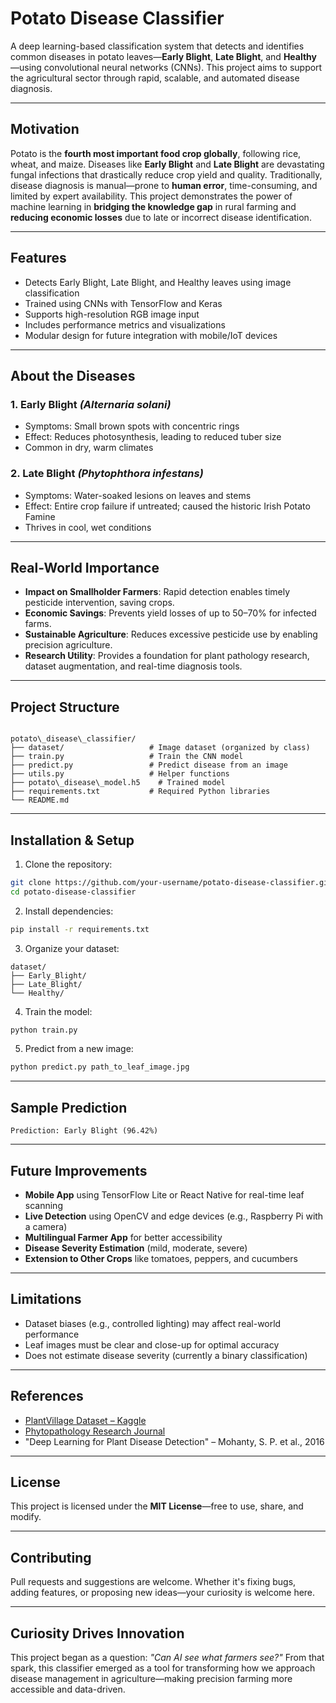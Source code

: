 #  Potato Disease Classifier

A deep learning-based classification system that detects and identifies common diseases in potato leaves—**Early Blight**, **Late Blight**, and **Healthy**—using convolutional neural networks (CNNs). This project aims to support the agricultural sector through rapid, scalable, and automated disease diagnosis.

---

##  Motivation

Potato is the **fourth most important food crop globally**, following rice, wheat, and maize. Diseases like **Early Blight** and **Late Blight** are devastating fungal infections that drastically reduce crop yield and quality. Traditionally, disease diagnosis is manual—prone to **human error**, time-consuming, and limited by expert availability. This project demonstrates the power of machine learning in **bridging the knowledge gap** in rural farming and **reducing economic losses** due to late or incorrect disease identification.

---

##  Features

-  Detects Early Blight, Late Blight, and Healthy leaves using image classification
-  Trained using CNNs with TensorFlow and Keras
-  Supports high-resolution RGB image input
-  Includes performance metrics and visualizations
-  Modular design for future integration with mobile/IoT devices

---

##  About the Diseases

### 1. **Early Blight** *(Alternaria solani)*
- Symptoms: Small brown spots with concentric rings
- Effect: Reduces photosynthesis, leading to reduced tuber size
- Common in dry, warm climates

### 2. **Late Blight** *(Phytophthora infestans)*
- Symptoms: Water-soaked lesions on leaves and stems
- Effect: Entire crop failure if untreated; caused the historic Irish Potato Famine
- Thrives in cool, wet conditions

---

##  Real-World Importance

-  **Impact on Smallholder Farmers**: Rapid detection enables timely pesticide intervention, saving crops.
-  **Economic Savings**: Prevents yield losses of up to 50–70% for infected farms.
-  **Sustainable Agriculture**: Reduces excessive pesticide use by enabling precision agriculture.
-  **Research Utility**: Provides a foundation for plant pathology research, dataset augmentation, and real-time diagnosis tools.

---

##  Project Structure

```

potato\_disease\_classifier/
├── dataset/                   # Image dataset (organized by class)
├── train.py                   # Train the CNN model
├── predict.py                 # Predict disease from an image
├── utils.py                   # Helper functions
├── potato\_disease\_model.h5    # Trained model
├── requirements.txt           # Required Python libraries
└── README.md

````

---

##  Installation & Setup

1. Clone the repository:
```bash
git clone https://github.com/your-username/potato-disease-classifier.git
cd potato-disease-classifier
````

2. Install dependencies:

```bash
pip install -r requirements.txt
```

3. Organize your dataset:

```
dataset/
├── Early_Blight/
├── Late_Blight/
└── Healthy/
```

4. Train the model:

```bash
python train.py
```

5. Predict from a new image:

```bash
python predict.py path_to_leaf_image.jpg
```

---

##  Sample Prediction

```
Prediction: Early Blight (96.42%)
```

---

##  Future Improvements

*  **Mobile App** using TensorFlow Lite or React Native for real-time leaf scanning
*  **Live Detection** using OpenCV and edge devices (e.g., Raspberry Pi with a camera)
*  **Multilingual Farmer App** for better accessibility
*  **Disease Severity Estimation** (mild, moderate, severe)
*  **Extension to Other Crops** like tomatoes, peppers, and cucumbers

---

##  Limitations

* Dataset biases (e.g., controlled lighting) may affect real-world performance
* Leaf images must be clear and close-up for optimal accuracy
* Does not estimate disease severity (currently a binary classification)

---

##  References

* [PlantVillage Dataset – Kaggle](https://www.kaggle.com/datasets/arjuntejaswi/plant-village)
* [Phytopathology Research Journal](https://phytopathology.org/)
* "Deep Learning for Plant Disease Detection" – Mohanty, S. P. et al., 2016

---

##  License

This project is licensed under the **MIT License**—free to use, share, and modify.

---

##  Contributing

Pull requests and suggestions are welcome. Whether it's fixing bugs, adding features, or proposing new ideas—your curiosity is welcome here.

---

##  Curiosity Drives Innovation

This project began as a question: *"Can AI see what farmers see?"* From that spark, this classifier emerged as a tool for transforming how we approach disease management in agriculture—making precision farming more accessible and data-driven. 



